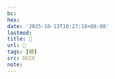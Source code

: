 ```yaml
---
bc:
hex:
date: '2025-10-13T10:27:18+08:00'
lastmod:
title: 􃍹
url: 􃍹
tags: [轄]
src: DCCV
note:
---
```

